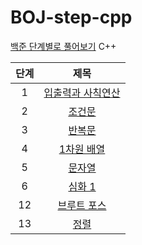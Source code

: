 # BOJ-step-cpp

[백준 단계별로 풀어보기](https://www.acmicpc.net/step) C++

|    단계    | 제목 | 
|:---:|:----:|
| 1 |[입출력과 사칙연산](https://github.com/YOUNG3UN/BOJ-step-cpp/tree/main/1_input_output_operations)|
| 2 |[조건문](https://github.com/YOUNG3UN/BOJ-step-cpp/tree/main/2_conditional_statements)|
| 3 |[반복문](https://github.com/YOUNG3UN/BOJ-step-cpp/tree/main/3_iteration)|
| 4 |[1차원 배열](https://github.com/YOUNG3UN/BOJ-step-cpp/tree/main/4_one-dimensional_array)|
| 5 |[문자열](https://github.com/YOUNG3UN/BOJ-step-cpp/tree/main/5_string)|
| 6 |[심화 1](https://github.com/YOUNG3UN/BOJ-step-cpp/tree/main/6_advanced_1)|
| 12 |[브루트 포스](https://github.com/YOUNG3UN/BOJ-step-cpp/tree/main/12_brute_force)|
| 13 |[정렬](https://github.com/YOUNG3UN/BOJ-step-cpp/tree/main/13_sort)|

